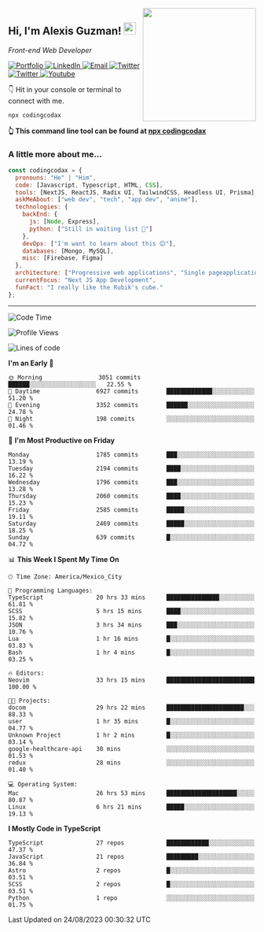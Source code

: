 <img align='right' src="https://media.giphy.com/media/M9gbBd9nbDrOTu1Mqx/giphy.gif" width="230">
<h2>Hi, I'm Alexis Guzman! <img src="https://media.giphy.com/media/hvRJCLFzcasrR4ia7z/giphy.gif" width="25px"></h2>
<p><em>Front-end Web Developer</em></p>

<p>
  <a href='https://www.codingcodax.dev' target='_blank'>
    <img alt='Portfolio' src='https://img.shields.io/badge/Portfolio-black?logo=vercel&style=flat-square'>
  </a>
  <a href='https://linkedin.com/in/codingcodax' target='_blank'>
    <img alt='LinkedIn' src='https://img.shields.io/badge/LinkedIn-black?logo=LinkedIn&style=flat-square'>
  </a>
  <a href='mailto:codingcodax@gmail.com' target='_blank'>
    <img alt='Email' src='https://img.shields.io/badge/Email-black?logo=Gmail&style=flat-square'>
  </a>
  <a href='https://twitter.com/codingcodax' target='_blank'>
    <img alt='Twitter' src='https://img.shields.io/badge/Twitter-black?logo=Twitter&style=flat-square'>
  </a>
  <a href='https://www.instagram.com/codingcodax' target='_blank'>
    <img alt='Twitter' src='https://img.shields.io/badge/Instagram-black?logo=Instagram&style=flat-square'>
  </a>
  <a href='https://www.youtube.com/@codingcodax' target='_blank'>
    <img alt='Youtube' src='https://img.shields.io/badge/YouTube-black?logo=Youtube&style=flat-square'>
  </a>
</p>

👇 Hit in your console or terminal to connect with me.

```bash
npx codingcodax 
```
**👆 This command line tool can be found at [npx codingcodax](https://github.com/codingcodax/npx-codingcodax)**

<h3>A little more about me...</h3>

```javascript
const codingcodax = {
  pronouns: "He" | "Him",
  code: [Javascript, Typescript, HTML, CSS],
  tools: [NextJS, ReactJS, Radix UI, TailwindCSS, Headless UI, Prisma],
  askMeAbout: ["web dev", "tech", "app dev", "anime"],
  technologies: {
    backEnd: {
      js: [Node, Express],
      python: ["Still in waiting list 🥲"]
    },
    devOps: ["I'm want to learn about this 😊"],
    databases: [Mongo, MySQL],
    misc: [Firebase, Figma]
  },
  architecture: ["Progressive web applications", "Single pageapplications"],
  currentFocus: "Next JS App Development",
  funFact: "I really like the Rubik's cube."
};
```

---

<!--START_SECTION:waka-->
![Code Time](http://img.shields.io/badge/Code%20Time-1%2C650%20hrs%2019%20mins-blue)

![Profile Views](http://img.shields.io/badge/Profile%20Views-16-blue)

![Lines of code](https://img.shields.io/badge/From%20Hello%20World%20I%27ve%20Written-8.8%20million%20lines%20of%20code-blue)

**I'm an Early 🐤** 

```text
🌞 Morning                3051 commits        ██████░░░░░░░░░░░░░░░░░░░   22.55 % 
🌆 Daytime                6927 commits        █████████████░░░░░░░░░░░░   51.20 % 
🌃 Evening                3352 commits        ██████░░░░░░░░░░░░░░░░░░░   24.78 % 
🌙 Night                  198 commits         ░░░░░░░░░░░░░░░░░░░░░░░░░   01.46 % 
```
📅 **I'm Most Productive on Friday** 

```text
Monday                   1785 commits        ███░░░░░░░░░░░░░░░░░░░░░░   13.19 % 
Tuesday                  2194 commits        ████░░░░░░░░░░░░░░░░░░░░░   16.22 % 
Wednesday                1796 commits        ███░░░░░░░░░░░░░░░░░░░░░░   13.28 % 
Thursday                 2060 commits        ████░░░░░░░░░░░░░░░░░░░░░   15.23 % 
Friday                   2585 commits        █████░░░░░░░░░░░░░░░░░░░░   19.11 % 
Saturday                 2469 commits        █████░░░░░░░░░░░░░░░░░░░░   18.25 % 
Sunday                   639 commits         █░░░░░░░░░░░░░░░░░░░░░░░░   04.72 % 
```


📊 **This Week I Spent My Time On** 

```text
🕑︎ Time Zone: America/Mexico_City

💬 Programming Languages: 
TypeScript               20 hrs 33 mins      ███████████████░░░░░░░░░░   61.81 % 
SCSS                     5 hrs 15 mins       ████░░░░░░░░░░░░░░░░░░░░░   15.82 % 
JSON                     3 hrs 34 mins       ███░░░░░░░░░░░░░░░░░░░░░░   10.76 % 
Lua                      1 hr 16 mins        █░░░░░░░░░░░░░░░░░░░░░░░░   03.83 % 
Bash                     1 hr 4 mins         █░░░░░░░░░░░░░░░░░░░░░░░░   03.25 % 

🔥 Editors: 
Neovim                   33 hrs 15 mins      █████████████████████████   100.00 % 

🐱‍💻 Projects: 
docom                    29 hrs 22 mins      ██████████████████████░░░   88.33 % 
user                     1 hr 35 mins        █░░░░░░░░░░░░░░░░░░░░░░░░   04.77 % 
Unknown Project          1 hr 2 mins         █░░░░░░░░░░░░░░░░░░░░░░░░   03.14 % 
google-healthcare-api    30 mins             ░░░░░░░░░░░░░░░░░░░░░░░░░   01.53 % 
redux                    28 mins             ░░░░░░░░░░░░░░░░░░░░░░░░░   01.40 % 

💻 Operating System: 
Mac                      26 hrs 53 mins      ████████████████████░░░░░   80.87 % 
Linux                    6 hrs 21 mins       █████░░░░░░░░░░░░░░░░░░░░   19.13 % 
```

**I Mostly Code in TypeScript** 

```text
TypeScript               27 repos            ████████████░░░░░░░░░░░░░   47.37 % 
JavaScript               21 repos            █████████░░░░░░░░░░░░░░░░   36.84 % 
Astro                    2 repos             █░░░░░░░░░░░░░░░░░░░░░░░░   03.51 % 
SCSS                     2 repos             █░░░░░░░░░░░░░░░░░░░░░░░░   03.51 % 
Python                   1 repo              ░░░░░░░░░░░░░░░░░░░░░░░░░   01.75 % 
```




 Last Updated on 24/08/2023 00:30:32 UTC
<!--END_SECTION:waka-->
